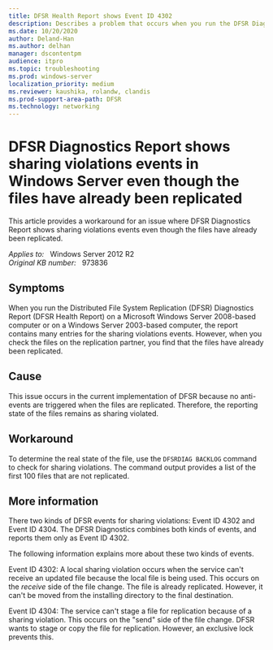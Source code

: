 ```yaml
---
title: DFSR Health Report shows Event ID 4302
description: Describes a problem that occurs when you run the DFSR Diagnostics Report (DFSR Health Report). Many entries of Event ID 4302 are reported even though the files have already been replicated.
ms.date: 10/20/2020
author: Deland-Han
ms.author: delhan
manager: dscontentpm
audience: itpro
ms.topic: troubleshooting
ms.prod: windows-server
localization_priority: medium
ms.reviewer: kaushika, rolandw, clandis
ms.prod-support-area-path: DFSR
ms.technology: networking
---
```

# DFSR Diagnostics Report shows sharing violations events in Windows Server even though the files have already been replicated

This article provides a workaround for an issue where DFSR Diagnostics Report shows sharing violations events even though the files have already been replicated.

_Applies to:_ &nbsp; Windows Server 2012 R2  
_Original KB number:_ &nbsp; 973836

## Symptoms

When you run the Distributed File System Replication (DFSR) Diagnostics Report (DFSR Health Report) on a Microsoft Windows Server 2008-based computer or on a Windows Server 2003-based computer, the report contains many entries for the sharing violations events. However, when you check the files on the replication partner, you find that the files have already been replicated.

## Cause

This issue occurs in the current implementation of DFSR because no anti-events are triggered when the files are replicated. Therefore, the reporting state of the files remains as sharing violated.

## Workaround

To determine the real state of the file, use the `DFSRDIAG BACKLOG` command to check for sharing violations. The command output provides a list of the first 100 files that are not replicated.

## More information

There two kinds of DFSR events for sharing violations: Event ID 4302 and Event ID 4304. The DFSR Diagnostics combines both kinds of events, and reports them only as Event ID 4302.

The following information explains more about these two kinds of events.

Event ID 4302: A local sharing violation occurs when the service can't receive an updated file because the local file is being used. This occurs on the *receive* side of the file change. The file is already replicated. However, it can't be moved from the installing directory to the final destination.

Event ID 4304: The service can't stage a file for replication because of a sharing violation. This occurs on the "send" side of the file change. DFSR wants to stage or copy the file for replication. However, an exclusive lock prevents this.
